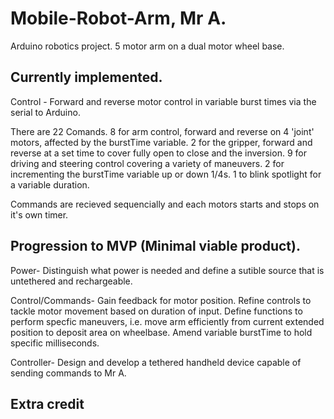 # Mobile-Robot-Arm, Mr A.
Arduino robotics project. 5 motor arm on a dual motor wheel base.

Currently implemented.
----------------------

Control - Forward and reverse motor control in variable burst times via the serial to Arduino.

There are 22 Comands. 8 for arm control, forward and reverse on 4 'joint' motors, affected by the burstTime variable. 2 for the gripper, forward and reverse at a set time to cover fully open to close and the inversion. 9 for driving and steering control covering a variety of maneuvers. 2 for incrementing the burstTime variable up or down 1/4s. 1 to blink spotlight for a variable duration.

Commands are recieved sequencially and each motors starts and stops on it's own timer.

Progression to MVP (Minimal viable product).
------------

Power- Distinguish what power is needed and define a sutible source that is untethered and rechargeable.

Control/Commands- Gain feedback for motor position. Refine controls to tackle motor movement based on duration of input. Define functions to perform specfic maneuvers, i.e. move arm efficiently from current extended position to deposit area on wheelbase. Amend variable burstTime to hold specific milliseconds. 

Controller- Design and develop a tethered handheld device capable of sending commands to Mr A.

Extra credit
----------------
